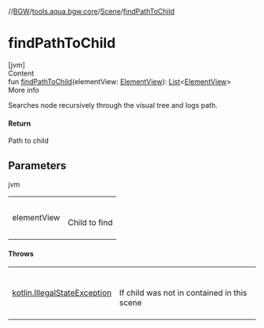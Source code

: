 //[BGW](../../../index.md)/[tools.aqua.bgw.core](../index.md)/[Scene](index.md)/[findPathToChild](find-path-to-child.md)



# findPathToChild  
[jvm]  
Content  
fun [findPathToChild](find-path-to-child.md)(elementView: [ElementView](../../tools.aqua.bgw.elements/-element-view/index.md)): [List](https://kotlinlang.org/api/latest/jvm/stdlib/kotlin.collections/-list/index.html)<[ElementView](../../tools.aqua.bgw.elements/-element-view/index.md)>  
More info  


Searches node recursively through the visual tree and logs path.



#### Return  


Path to child



## Parameters  
  
jvm  
  
| | |
|---|---|
| <a name="tools.aqua.bgw.core/Scene/findPathToChild/#tools.aqua.bgw.elements.ElementView/PointingToDeclaration/"></a>elementView| <a name="tools.aqua.bgw.core/Scene/findPathToChild/#tools.aqua.bgw.elements.ElementView/PointingToDeclaration/"></a><br><br>Child to find<br><br>|
  


#### Throws  
  
| | |
|---|---|
| <a name="tools.aqua.bgw.core/Scene/findPathToChild/#tools.aqua.bgw.elements.ElementView/PointingToDeclaration/"></a>[kotlin.IllegalStateException](https://kotlinlang.org/api/latest/jvm/stdlib/kotlin/-illegal-state-exception/index.html)| <a name="tools.aqua.bgw.core/Scene/findPathToChild/#tools.aqua.bgw.elements.ElementView/PointingToDeclaration/"></a><br><br>If child was not in contained in this scene<br><br>|
  




